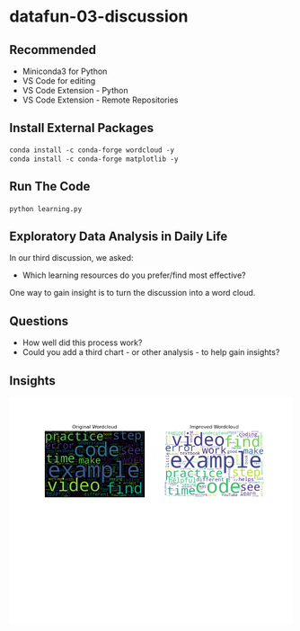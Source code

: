 # datafun-03-discussion

## Recommended

- Miniconda3 for Python
- VS Code for editing
- VS Code Extension - Python
- VS Code Extension - Remote Repositories

## Install External Packages

```
conda install -c conda-forge wordcloud -y
conda install -c conda-forge matplotlib -y
```

## Run The Code

`python learning.py`

## Exploratory Data Analysis in Daily Life

In our third discussion, we asked:

- Which learning resources do you prefer/find most effective?

One way to gain insight is to turn the discussion into a word cloud.

## Questions

- How well did this process work?
- Could you add a third chart - or other analysis - to help gain insights?


## Insights

![Initial wordcharts](./learning.png)
